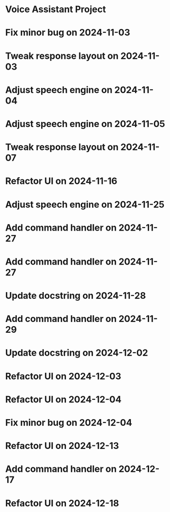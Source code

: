 # Voice Assistant Project
# Fix minor bug on 2024-11-03
# Tweak response layout on 2024-11-03
# Adjust speech engine on 2024-11-04
# Adjust speech engine on 2024-11-05
# Tweak response layout on 2024-11-07
# Refactor UI on 2024-11-16
# Adjust speech engine on 2024-11-25
# Add command handler on 2024-11-27
# Add command handler on 2024-11-27
# Update docstring on 2024-11-28
# Add command handler on 2024-11-29
# Update docstring on 2024-12-02
# Refactor UI on 2024-12-03
# Refactor UI on 2024-12-04
# Fix minor bug on 2024-12-04
# Refactor UI on 2024-12-13
# Add command handler on 2024-12-17
# Refactor UI on 2024-12-18
